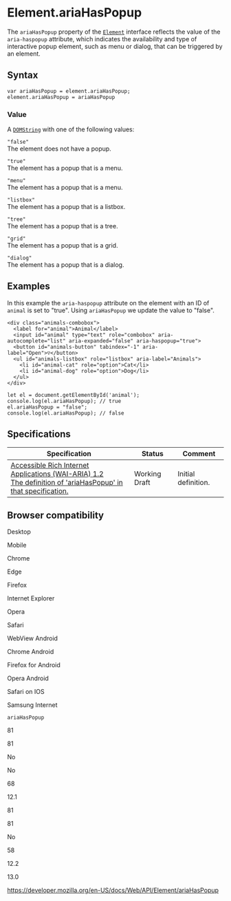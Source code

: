 Element.ariaHasPopup
====================

The `ariaHasPopup` property of the [`Element`](../element) interface reflects the value of the `aria-haspopup` attribute, which indicates the availability and type of interactive popup element, such as menu or dialog, that can be triggered by an element.

Syntax
------

    var ariaHasPopup = element.ariaHasPopup;
    element.ariaHasPopup = ariaHasPopup

### Value

A [`DOMString`](../domstring) with one of the following values:

`"false"`  
The element does not have a popup.

`"true"`  
The element has a popup that is a menu.

`"menu"`  
The element has a popup that is a menu.

`"listbox"`  
The element has a popup that is a listbox.

`"tree"`  
The element has a popup that is a tree.

`"grid"`  
The element has a popup that is a grid.

`"dialog"`  
The element has a popup that is a dialog.

Examples
--------

In this example the `aria-haspopup` attribute on the element with an ID of `animal` is set to "true". Using `ariaHasPopup` we update the value to "false".

    <div class="animals-combobox">
      <label for="animal">Animal</label>
      <input id="animal" type="text" role="combobox" aria-autocomplete="list" aria-expanded="false" aria-haspopup="true">
      <button id="animals-button" tabindex="-1" aria-label="Open">▽</button>
      <ul id="animals-listbox" role="listbox" aria-label="Animals">
        <li id="animal-cat" role="option">Cat</li>
        <li id="animal-dog" role="option">Dog</li>
      </ul>
    </div>

    let el = document.getElementById('animal');
    console.log(el.ariaHasPopup); // true
    el.ariaHasPopup = "false";
    console.log(el.ariaHasPopup); // false

Specifications
--------------

<table><thead><tr class="header"><th>Specification</th><th>Status</th><th>Comment</th></tr></thead><tbody><tr class="odd"><td><a href="https://www.w3.org/TR/wai-aria-1.2/#dom-ariamixin-ariahaspopup">Accessible Rich Internet Applications (WAI-ARIA) 1.2<br />
<span class="small">The definition of 'ariaHasPopup' in that specification.</span></a></td><td><span class="spec-wd">Working Draft</span></td><td>Initial definition.</td></tr></tbody></table>

Browser compatibility
---------------------

Desktop

Mobile

Chrome

Edge

Firefox

Internet Explorer

Opera

Safari

WebView Android

Chrome Android

Firefox for Android

Opera Android

Safari on IOS

Samsung Internet

`ariaHasPopup`

81

81

No

No

68

12.1

81

81

No

58

12.2

13.0

<a href="https://developer.mozilla.org/en-US/docs/Web/API/Element/ariaHasPopup" class="_attribution-link">https://developer.mozilla.org/en-US/docs/Web/API/Element/ariaHasPopup</a>
